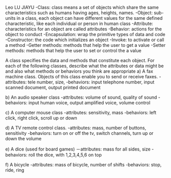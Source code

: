 Leo LU JIAYU
-Class: class means a set of objects which share the same characteristics such as humans having ages, heights, names.
-Object: sub-units in a class, each object can have different values for the same defined characteristic, like each individual or person in human class
-Attribute: characteristics for an object are called attributes
-Behavior: actions for the object to conduct
-Encapsulation: wrap the primitive types of data and code 
-Constructor: the code which initializes an object
-Invoke: to activate or call a method
-Getter methods: methods that help the user to get a value
-Setter methods: methods that help the user to set or control the a value


A class specifies the data and methods that constitute each object. 
For each of the following classes, describe what the attributes
 or data might be and also what methods or behaviors you think are appropriate
a) A fax machine class. Objects of this class enable you to send or receive faxes.
-attributes: tele number, size, 
-behaviors: input telephone number, input scanned document, output printed document

b) An audio speaker class
-attributes: volume of sound, quality of sound 
-behaviors: input human voice, output amplified voice, volume control

c) A computer mouse class
-attributes: sensitivity, mass
-behaviors: left click, right click, scroll up or down

d) A TV remote control class.
-attributes: mass, number of buttons, sensitivity
-behaviors: turn on or off the tv, switch channels, turn up or down the volume

e) A dice (used for board games)
－attributes: mass for all sides, size
-behaviors: roll the dice, with 1,2,3,4,5,6 on top

f) A bicycle
-attributes: mass of bicycle, number of shifts
-behaviors: stop, ride, ring